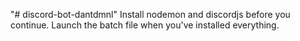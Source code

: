"# discord-bot-dantdmnl" 
Install nodemon and discordjs before you continue.
Launch the batch file when you've installed everything.

